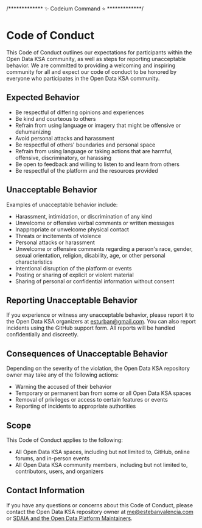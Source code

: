 /*************  ✨ Codeium Command ⭐  *************/
# Code of Conduct

This Code of Conduct outlines our expectations for participants within the Open Data KSA community, as well as steps for reporting unacceptable behavior. We are committed to providing a welcoming and inspiring community for all and expect our code of conduct to be honored by everyone who participates in the Open Data KSA community.

## Expected Behavior

* Be respectful of differing opinions and experiences
* Be kind and courteous to others
* Refrain from using language or imagery that might be offensive or dehumanizing
* Avoid personal attacks and harassment
* Be respectful of others' boundaries and personal space
* Refrain from using language or taking actions that are harmful, offensive, discriminatory, or harassing
* Be open to feedback and willing to listen to and learn from others
* Be respectful of the platform and the resources provided

## Unacceptable Behavior

Examples of unacceptable behavior include:

* Harassment, intimidation, or discrimination of any kind
* Unwelcome or offensive verbal comments or written messages
* Inappropriate or unwelcome physical contact
* Threats or incitements of violence
* Personal attacks or harassment
* Unwelcome or offensive comments regarding a person's race, gender, sexual orientation, religion, disability, age, or other personal characteristics
* Intentional disruption of the platform or events
* Posting or sharing of explicit or violent material
* Sharing of personal or confidential information without consent

## Reporting Unacceptable Behavior

If you experience or witness any unacceptable behavior, please report it to the Open Data KSA organizers at [esturban@gmail.com](mailto:esturban@gmail.com). You can also report incidents using the GitHub support form. All reports will be handled confidentially and discreetly.

## Consequences of Unacceptable Behavior

Depending on the severity of the violation, the Open Data KSA repository owner may take any of the following actions:

* Warning the accused of their behavior
* Temporary or permanent ban from some or all Open Data KSA spaces
* Removal of privileges or access to certain features or events
* Reporting of incidents to appropriate authorities

## Scope

This Code of Conduct applies to the following:

* All Open Data KSA spaces, including but not limited to, GitHub, online forums, and in-person events
* All Open Data KSA community members, including but not limited to, contributors, users, and organizers

## Contact Information

If you have any questions or concerns about this Code of Conduct, please contact the Open Data KSA repository owner at [me@estebanvalencia.com](mailto:me@estebanvalencia.com) or [SDAIA and the Open Data Platform Maintainers](https://open.data.gov.sa/en/pages/communication).
